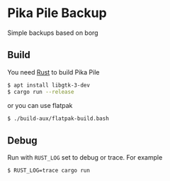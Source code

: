 # Pika Pile Backup

Simple backups based on borg

## Build

You need [Rust](https://rustup.rs/) to build Pika Pile

```sh
$ apt install libgtk-3-dev
$ cargo run --release
```

or you can use flatpak

```sh
$ ./build-aux/flatpak-build.bash
```

## Debug

Run with `RUST_LOG` set to debug or trace. For example

```sh
$ RUST_LOG=trace cargo run
```